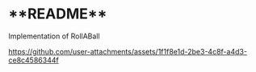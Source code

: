 <h1> **README** </h1>
<p>Implementation of RollABall</p>

https://github.com/user-attachments/assets/1f1f8e1d-2be3-4c8f-a4d3-ce8c4586344f

